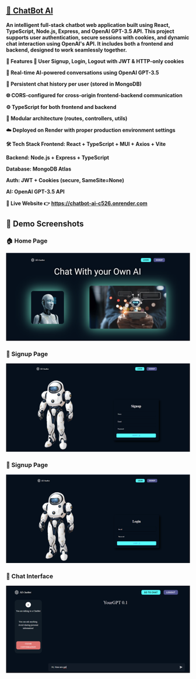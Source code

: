 <h2><strong><u> 🧠 ChatBot AI </u><strong></h2>
An intelligent full-stack chatbot web application built using React, TypeScript, Node.js, Express, and OpenAI GPT-3.5 API. This project supports user authentication, secure sessions with cookies, and dynamic chat interaction using OpenAI's API. It includes both a frontend and backend, designed to work seamlessly together.

🚀 Features
🔐 User Signup, Login, Logout with JWT & HTTP-only cookies

💬 Real-time AI-powered conversations using OpenAI GPT-3.5

🧠 Persistent chat history per user (stored in MongoDB)

🌐 CORS-configured for cross-origin frontend-backend communication

⚙️ TypeScript for both frontend and backend

🧩 Modular architecture (routes, controllers, utils)

☁️ Deployed on Render with proper production environment settings

🛠 Tech Stack
Frontend: React + TypeScript + MUI + Axios + Vite

Backend: Node.js + Express + TypeScript

Database: MongoDB Atlas

Auth: JWT + Cookies (secure, SameSite=None)

AI: OpenAI GPT-3.5 API

🔗 Live Website
👉 https://chatbot-ai-c526.onrender.com


## 📸 Demo Screenshots

### 🏠 Home Page
![Home Page](/home.png)


### 🔐 Signup Page
![Signup Page](/signup.png)


### 🔐 Signup Page
![Login Page](/Login.png)


### 🤖 Chat Interface
![Chat Demo](/chat.png)
